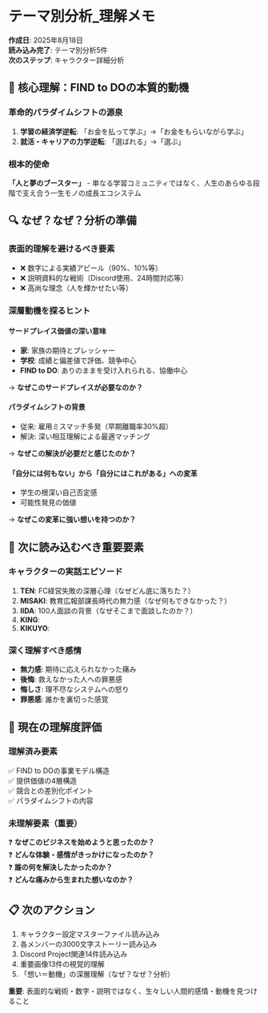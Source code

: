 # テーマ別分析_理解メモ

**作成日**: 2025年8月18日  
**読み込み完了**: テーマ別分析5件  
**次のステップ**: キャラクター詳細分析

## 🎯 核心理解：FIND to DOの本質的動機

### 革命的パラダイムシフトの源泉
1. **学習の経済学逆転**: 「お金を払って学ぶ」→「お金をもらいながら学ぶ」
2. **就活・キャリアの力学逆転**: 「選ばれる」→「選ぶ」

### 根本的使命
**「人と夢のブースター」** - 単なる学習コミュニティではなく、人生のあらゆる段階で支え合う一生モノの成長エコシステム

## 🔍 なぜ？なぜ？分析の準備

### 表面的理解を避けるべき要素
- ❌ 数字による実績アピール（90%、10%等）
- ❌ 説明資料的な戦術（Discord使用、24時間対応等）
- ❌ 高尚な理念（人を輝かせたい等）

### 深層動機を探るヒント
#### サードプレイス価値の深い意味
- **家**: 家族の期待とプレッシャー
- **学校**: 成績と偏差値で評価、競争中心
- **FIND to DO**: ありのままを受け入れられる、協働中心

→ **なぜこのサードプレイスが必要なのか？**

#### パラダイムシフトの背景
- 従来: 雇用ミスマッチ多発（早期離職率30%超）
- 解決: 深い相互理解による最適マッチング

→ **なぜこの解決が必要だと感じたのか？**

#### 「自分には何もない」から「自分にはこれがある」への変革
- 学生の根深い自己否定感
- 可能性発見の価値

→ **なぜこの変革に強い想いを持つのか？**

## 📝 次に読み込むべき重要要素

### キャラクターの実話エピソード
1. **TEN**: FC経営失敗の深層心理（なぜどん底に落ちた？）
2. **MISAKI**: 教育広報部課長時代の無力感（なぜ何もできなかった？）
3. **IIDA**: 100人面談の背景（なぜそこまで面談したのか？）
4. **KING**: 
5. **KIKUYO**: 

### 深く理解すべき感情
- **無力感**: 期待に応えられなかった痛み
- **後悔**: 救えなかった人への罪悪感
- **悔しさ**: 理不尽なシステムへの怒り
- **罪悪感**: 誰かを裏切った感覚

## 🎯 現在の理解度評価

### 理解済み要素
✅ FIND to DOの事業モデル構造  
✅ 提供価値の4層構造  
✅ 競合との差別化ポイント  
✅ パラダイムシフトの内容

### 未理解要素（重要）
❓ **なぜこのビジネスを始めようと思ったのか？**  
❓ **どんな体験・感情がきっかけになったのか？**  
❓ **誰の何を解決したかったのか？**  
❓ **どんな痛みから生まれた想いなのか？**

## 📋 次のアクション
1. キャラクター設定マスターファイル読み込み
2. 各メンバーの3000文字ストーリー読み込み
3. Discord Project関連14件読み込み
4. 重要画像13件の視覚的理解
5. 「想い＝動機」の深層理解（なぜ？なぜ？分析）

**重要**: 表面的な戦術・数字・説明ではなく、生々しい人間的感情・動機を見つけること